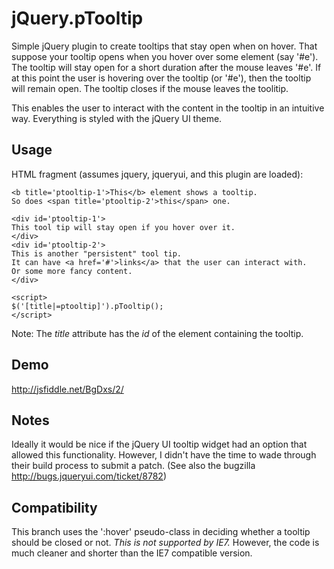 jQuery.pTooltip
===============

Simple jQuery plugin to create tooltips that stay open when on hover. That
suppose your tooltip opens when you hover over some element (say '#e'). The
tooltip will stay open for a short duration after the mouse leaves '#e'. If at
this point the user is hovering over the tooltip (or '#e'), then the tooltip
will remain open. The tooltip closes if the mouse leaves the toolitip.

This enables the user to interact with the content in the tooltip in an
intuitive way. Everything is styled with the jQuery UI theme.

Usage
-----

HTML fragment (assumes jquery, jqueryui, and this plugin are loaded):

    <b title='ptooltip-1'>This</b> element shows a tooltip.
    So does <span title='ptooltip-2'>this</span> one.

    <div id='ptooltip-1'>
	This tool tip will stay open if you hover over it.
    </div>
    <div id='ptooltip-2'>
	This is another "persistent" tool tip.
	It can have <a href='#'>links</a> that the user can interact with.
	Or some more fancy content.
    </div>

    <script>
	$('[title|=ptooltip]').pTooltip();
    </script>

Note: The *title* attribute has the *id* of the element containing the tooltip.

Demo
----

http://jsfiddle.net/BgDxs/2/


Notes
-----

Ideally it would be nice if the jQuery UI tooltip widget had an option that allowed this functionality.
However, I didn't have the time to wade through their build process to submit a patch.
(See also the bugzilla http://bugs.jqueryui.com/ticket/8782)

Compatibility
-----
This branch uses the ':hover' pseudo-class in deciding whether a tooltip should be closed or not.
*This is not supported by IE7.*
However, the code is much cleaner and shorter than the IE7 compatible version.
